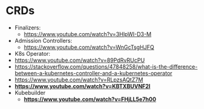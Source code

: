 # CRDs

- Finalizers:
  - https://www.youtube.com/watch?v=3HlpWI-D3-M
- Admission Controllers:
  - https://www.youtube.com/watch?v=WnGcTsgHJFQ
-  K8s Operator:
  - https://www.youtube.com/watch?v=89PdRvRUcPU
- https://stackoverflow.com/questions/47848258/what-is-the-difference-between-a-kubernetes-controller-and-a-kubernetes-operator
- https://www.youtube.com/watch?v=RLpzsAQtZ7M
- **https://www.youtube.com/watch?v=KBTXBUVNF2I** 
- Kubebuilder
  - **https://www.youtube.com/watch?v=FHjLL5e7h00**
  